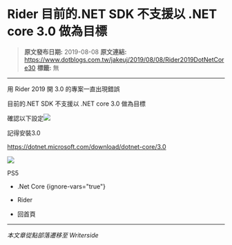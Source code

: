 # Rider 目前的.NET SDK 不支援以 .NET core 3.0 做為目標

> **原文發布日期:** 2019-08-08
> **原文連結:** https://www.dotblogs.com.tw/jakeuj/2019/08/08/Rider2019DotNetCore30
> **標籤:** 無

---

用 Rider 2019 開 3.0 的專案一直出現錯誤

目前的.NET SDK 不支援以 .NET core 3.0 做為目標

確認以下設定![](https://dotblogsfile.blob.core.windows.net/user/jakeuj/2ccf4db8-7e46-4dcf-9989-d5375de55cd9/1565249670_23321.PNG)

記得安裝3.0

<https://dotnet.microsoft.com/download/dotnet-core/3.0>

![](https://card.psnprofiles.com/1/jakeuj.png)

PS5

* .Net Core
{ignore-vars="true"}
* Rider

* 回首頁

---

*本文章從點部落遷移至 Writerside*
